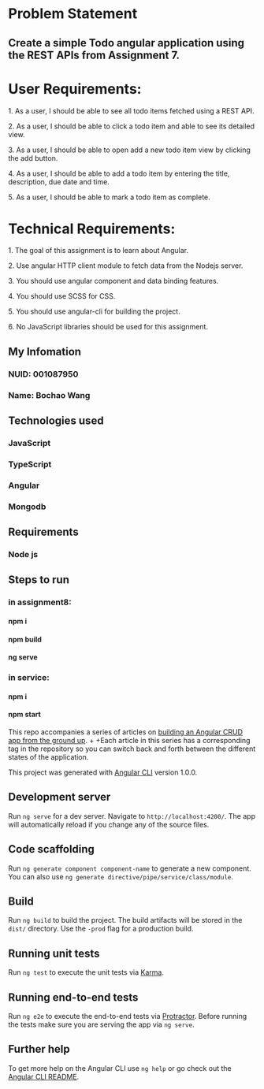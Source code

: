 # Problem Statement
## Create a simple Todo angular application using the REST APIs from Assignment 7. 

# User Requirements:
<p>1. As a user, I should be able to see all todo items fetched using a REST API.
<p>2. As a user, I should be able to click a todo item and able to see its detailed view.
<p>3. As a user, I should be able to open add a new todo item view by clicking the add button.
<p>4. As a user, I should be able to add a todo item by entering the title, description, due date and time.
<p>5. As a user, I should be able to mark a todo item as complete.

# Technical Requirements:
<p>1. The goal of this assignment is to learn about Angular.
<p>2. Use angular HTTP client module to fetch data from the Nodejs server.
<p>3. You should use angular component and data binding features.
<p>4. You should use SCSS for CSS.
<p>5. You should use angular-cli for building the project.
<p>6. No JavaScript libraries should be used for this assignment.

## My Infomation

### NUID: 001087950
### Name: Bochao Wang

## Technologies used
### JavaScript
### TypeScript
### Angular
### Mongodb

## Requirements
### Node js

## Steps to run
### in assignment8:
#### npm i
#### npm build
#### ng serve

### in service:
#### npm i
#### npm start



This repo accompanies a series of articles on [building an Angular CRUD app from the ground up](https://www.sitepoint.com/series/build-an-angular-crud-app-from-the-ground-up/).
 +
 +Each article in this series has a corresponding tag in the repository so you can switch back and forth between the different states of the application.

This project was generated with [Angular CLI](https://github.com/angular/angular-cli) version 1.0.0.

## Development server

Run `ng serve` for a dev server. Navigate to `http://localhost:4200/`. The app will automatically reload if you change any of the source files.

## Code scaffolding

Run `ng generate component component-name` to generate a new component. You can also use `ng generate directive/pipe/service/class/module`.

## Build

Run `ng build` to build the project. The build artifacts will be stored in the `dist/` directory. Use the `-prod` flag for a production build.

## Running unit tests

Run `ng test` to execute the unit tests via [Karma](https://karma-runner.github.io).

## Running end-to-end tests

Run `ng e2e` to execute the end-to-end tests via [Protractor](http://www.protractortest.org/).
Before running the tests make sure you are serving the app via `ng serve`.

## Further help

To get more help on the Angular CLI use `ng help` or go check out the [Angular CLI README](https://github.com/angular/angular-cli/blob/master/README.md).
